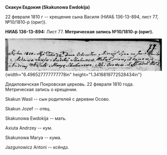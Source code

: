 **Скакун Евдокия (Skakunowa Ewdokija)**

22 февраля 1810 г -- крещение сына Василя (НИАБ 136-13-894, лист 77,
№10/1810-р (ориг)).

**НИАБ 136-13-894:** Лист 77. **Метрическая запись №10/1810-р (ориг).**

![](./media/95cf387ed88ea6098ddca02d7c98b04359aef837.png){width="6.496527777777778in"
height="1.3416819772528434in"}

Дедиловичская Покровская церковь. 22 февраля 1810 года. Метрическая
запись о крещении.

Skakun Wasil -- сын родителей с деревни Осовo.

Skakun Jozef -- отец.

Skakunowa Ewdokija -- мать.

Axiuta Andrzey -- кум.

Skakunowa Marya -- кума.

Jazgunowicz Antoni -- ксёндз.
